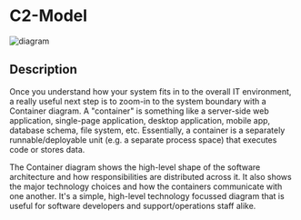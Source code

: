 # C2-Model

![diagram](https://www.plantuml.com/plantuml/svg/0/jLV9RXj74BqBq3zqTB4CM28isHTTOeaaB06IJIsE4GI1K9mfaWtDT5EzZ2W7FkMKpp1oyCcd85_07qjLpy8HDLoSH880SgQxbdxrwbNpZNLWd4yJCTB6MunseaJkH7kR6viRFqWL9Jv6CN9kR0zQBGDtkqFfHhvFEqsabKFbTYETjY0s4bIM-B5ljL_jz19GxiFPQIi1XzRHg-isxvwutJ75-jzTfsEjUF-JE5SEf4Bp5CuxE4xqVVf4gNVk5QGoAboV7lxy_iFLzSUJg-Fhq-xRxhlEzdEkSW-DrMgRtRyGMnsqg3ATP1Xh8rgYQnrA0w9zqkviqVgvX-JMen7U-kaN8xMW9o4fBGD35B4qw80FX8AI55f4qxzYETHYmAcBM0kh1-uE3EvkXV2NznGXlJxINiLWxhSB6hPFJoZQSS59UjfwBdxRt13qDsz1SL9GyIKJ-Q6D86RGYXRFmkApcO-PdmVclH5OV4bEBX0I-Gd4JsZaG4Om_Jhz6wsWmj3H3CJ0NsE8jMLG-2IhlExHlXCbe-at4A2cNn9fSLtR_S9MWd0w1YleVu361A0Xf5Mw50eZj9PBaoyCj4afehN4BACLh1lprJNZS0HoGjP2fbJTbCeNtQ1PtmKVkZl1o3iGHIgEtNql0A-3dx4sPAs5GUiJH-1J1HfTVLvAbBT8tKnDieWhvVfIkfIRAiQq2N0w8pYVCmVChPUP3ZMWjXt8eJTCepz3rZMnNJzn8gELMYtAkrXUcdQnfygwv3VL9ACbpYwSO7cEdskDsvsuicSlq98EMmpzGrzfj6o5xquR1SB2z5lUEDOpHxNGNX2BTU1lf0qTWZM3U5i7ZFlEvEr8r2ypMIWSf8EEYLP3gNmr0wOIzNchmrvTTkY9uz57K3b3hTN76drdUL7bBIGPVQPqEX1zmhUI254wI0aIqb9Qmecax0KaGq_TcP6Nk207Z1Eg1taSW-6-5PbFc6fzoNjY0WCLZm4M8GOgrGTY00cXIO1BHvHx8Ooq4NcAK3fwYbcoaC1sHjlTiemL19t-zl5343hKf7m07WV5rnc6zFANolP0zEX8Gsh8s-JWvTwl0Irgyaz8zLOwgq6bD852cSzG6LTbAJCgnlYvHu_pbRc0Vb-witEAS4RauM5pP7IXHkNYmJu_NQB9vFHh24KA6JPJTpuwUHdY8_P7Mj_K2b-y2SS9zSXhKoT1UIwU29aioiM5lkXUNd5aceXKW4R8oy272f9x9wCwvOfNJQ5pXh6avFXnn4pcJHlISTp957gUCikANWPiAdezcJMBdgSMfDcE-XfCpB63O5nWKjmo6aTkWOa85rBsMUpAkvsDcymQvonRzsZaQRPjjDnhiDnVotA_mJAVbTC_QiENBZm4Y24axbIY8MP1VJ14Vwn2YSkJi-yCj_TVmhsR_lv-ORnmb0KHLuCJzZLExpLj6-Mu6ngiHdgeDGRzfa2UBZ0c-jbAMwMXgz8DgZ1RF5-QIujcu9i2Bu3XCAQR6DsaJ53dKhh3zN25N7Da4wQXNXPtiHm_Gh79VB5mhZAVRNsaZDryODtbBsO3EbwEP-NWtv_fKL8rrLnaEzkoMELMC_9r5R9sirbaDdyXNDzoxawsmd1pumsgEFoY-mS0)

## Description
Once you understand how your system fits in to the overall IT environment, a really useful next step is to zoom-in to the system boundary with a Container diagram. A "container" is something like a server-side web application, single-page application, desktop application, mobile app, database schema, file system, etc. Essentially, a container is a separately runnable/deployable unit (e.g. a separate process space) that executes code or stores data.

The Container diagram shows the high-level shape of the software architecture and how responsibilities are distributed across it. It also shows the major technology choices and how the containers communicate with one another. It's a simple, high-level technology focussed diagram that is useful for software developers and support/operations staff alike.
